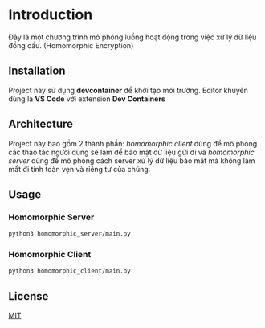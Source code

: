 # Introduction

Đây là một chương trình mô phỏng luồng hoạt động trong việc xử lý dữ liệu đồng cấu. (Homomorphic Encryption)

## Installation

Project này sử dụng **devcontainer** để khởi tạo môi trường. Editor khuyên dùng là **VS Code** với extension **Dev Containers**

## Architecture

Project này bao gồm 2 thành phần: *homomorphic client* dùng để mô phỏng các thao tác người dùng sẽ làm để bảo mật dữ liệu gửi đi và *homomorphic server* dùng để mô phỏng cách server xử lý dữ liệu bảo mật mà không làm mất đi tính toàn vẹn và riêng tư của chúng.

## Usage

### Homomorphic Server

```bash
python3 homomorphic_server/main.py
```

### Homomorphic Client

```bash
python3 homomorphic_client/main.py
```

## License

[MIT](https://choosealicense.com/licenses/mit/)